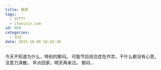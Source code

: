 ```yaml
---
title: 随感
tags:
  - IFTTT
  - ifweixin.com
id: 669
categories:
  - 日记
date: 2015-10-08 18:42:30
---
```


今天不知道为什么，特别的郁闷。
可能节后综合症在作祟，干什么都没有心思，注意力涣散。
早点回家，明天再来过。
郁闷…